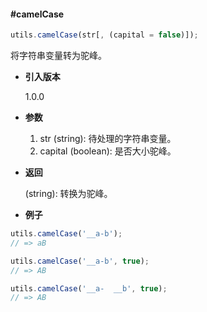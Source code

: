 #### #camelCase

```javascript
utils.camelCase(str[, (capital = false)]);
```

将字符串变量转为驼峰。

- **引入版本**

    1.0.0

- **参数**

    1. str (string): 待处理的字符串变量。
    2. capital (boolean): 是否大小驼峰。

- **返回**

    (string): 转换为驼峰。

- **例子**

```javascript
utils.camelCase('__a-b');
// => aB

utils.camelCase('__a-b', true);
// => AB

utils.camelCase('__a-  __b', true);
// => AB
```
